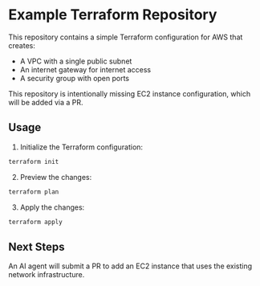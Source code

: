 # Example Terraform Repository

This repository contains a simple Terraform configuration for AWS that creates:
- A VPC with a single public subnet
- An internet gateway for internet access
- A security group with open ports

This repository is intentionally missing EC2 instance configuration, which will be added via a PR.

## Usage

1. Initialize the Terraform configuration:
```bash
terraform init
```

2. Preview the changes:
```bash
terraform plan
```

3. Apply the changes:
```bash
terraform apply
```

## Next Steps

An AI agent will submit a PR to add an EC2 instance that uses the existing network infrastructure.
